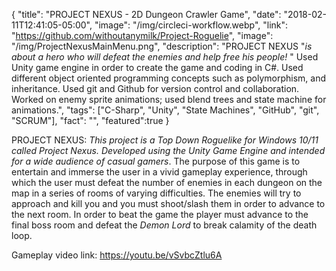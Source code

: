{
  "title": "PROJECT NEXUS - 2D Dungeon Crawler Game",
  "date": "2018-02-11T12:41:05-05:00",
  "image": "/img/circleci-workflow.webp",
  "link": "https://github.com/withoutanymilk/Project-Roguelie",
  "image": "/img/ProjectNexusMainMenu.png",
  "description": "PROJECT NEXUS \"<em>is about a hero who will defeat the enemies and help free his people! </em>\" Used Unity game engine in order to create the game and coding in C#. Used different object oriented programming concepts such as polymorphism, and inheritance. Used git and Github for version control and collaboration. Worked on enemy sprite animations; used blend trees and state machine for animations.",
  "tags": ["C-Sharp", "Unity", "State Machines", "GitHub", "git", "SCRUM"],
  "fact": "",
  "featured":true
}

PROJECT NEXUS:<em> This project is a Top Down Roguelike for Windows 10/11 called Project Nexus. Developed using the Unity Game Engine and intended for a wide audience of casual gamers</em>. The purpose of this game is to entertain and immerse the user in a vivid gameplay experience, through which the user must defeat the number of enemies in each dungeon on the map in a series of rooms of varying difficulties. The enemies will try to approach and kill you and you must shoot/slash them in order to advance to the next room. In order to beat the game the player must advance to the final boss room and defeat the <em>Demon Lord</em> to break calamity of the death loop.

Gameplay video link: https://youtu.be/vSvbcZtlu6A